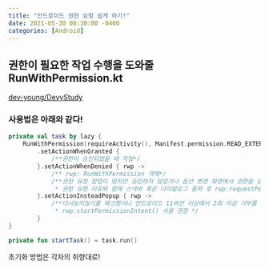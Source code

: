 ```yaml
---
title: "안드로이드 권한 요청 쉽게 하기!"
date: 2021-05-30 06:30:00 -0400
categories: [Android] 
---
```


## 권한이 필요한 작업 수행을 도와줄 RunWithPermission.kt

[dev-young/DevyStudy](https://github.com/dev-young/DevyStudy/blob/master/app/src/main/java/io/ymsoft/devystudy/RunWithPermission.kt)

### 사용법은 아래와 같다!

```kotlin
private val task by lazy {
    RunWithPermission(requireActivity(), Manifest.permission.READ_EXTERNAL_STORAGE)
        .setActionWhenGranted {
            /**권한이 승인되었을 때 작업*/
        }.setActionWhenDenied { rwp ->
            /** rwp: RunWithPermission 객체*/
            /**권한 요청 팝업이 떴지만 승인하지 않았거나 옵션 변경 화면에서 권한을 승인하지 않았을 때 작업
             * 권한 요청 이유와 함께 스낵바 혹은 다이얼로그 출력 후 rwp.requestPermission() 사용 권장*/
        }.setActionInsteadPopup { rwp ->
            /**다시보지않기를 체크했거나 안드로이드 11버전 이상에서 2회 이상 거부를 눌렀을 경우 권한을 요청해도 팝업창이 안뜨는데 이때 취할 작업
             * rwp.startPermissionIntent() 사용 권장 */
        }
}

private fun startTask() = task.run()
```

초기화 방법은 각자의 취향대로!

